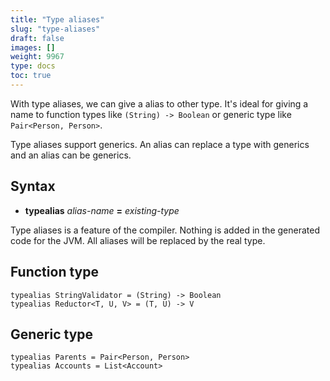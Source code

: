 ```yaml
---
title: "Type aliases"
slug: "type-aliases"
draft: false
images: []
weight: 9967
type: docs
toc: true
---
```


With type aliases, we can give a alias to other type. It's ideal for giving a name to function types like `(String) -> Boolean` or generic type like `Pair<Person, Person>`.

Type aliases support generics. An alias can replace a type with generics and an alias can be generics.

## Syntax
 - **typealias** *alias-name* **=** *existing-type*

Type aliases is a feature of the compiler. Nothing is added in the generated code for the JVM. All aliases will be replaced by the real type.

## Function type
    typealias StringValidator = (String) -> Boolean
    typealias Reductor<T, U, V> = (T, U) -> V

## Generic type
    typealias Parents = Pair<Person, Person>
    typealias Accounts = List<Account>

